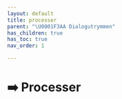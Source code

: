 ```yaml
---
layout: default
title: processer
parent: "\U0001F3AA Dialogutrymmen"
has_children: true
has_toc: true
nav_order: 1

---
```

# ➡️ Processer